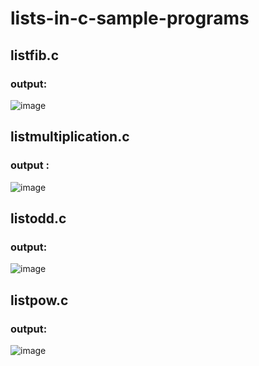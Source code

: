 # lists-in-c-sample-programs
## listfib.c
### output:


![image](https://user-images.githubusercontent.com/124582454/222150994-6a619c20-3d9d-4623-9186-00264d9db033.png)




## listmultiplication.c 
### output :


![image](https://user-images.githubusercontent.com/124582454/222151351-d3bf3580-6296-4bae-9ab6-358c33b65648.png)



## listodd.c
### output:


![image](https://user-images.githubusercontent.com/124582454/222151608-3e091051-49b2-4f9e-85b6-ea0a99adf62c.png)



## listpow.c
### output:


![image](https://user-images.githubusercontent.com/124582454/222151916-d901e3af-1eb5-461a-8132-b32c62e9b85b.png)
